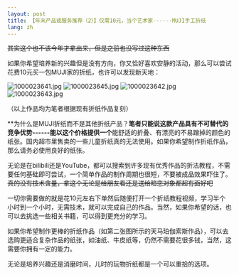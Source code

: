 ```yaml
---
layout: post
title: 【年末产品或服务推荐（2）】仅需10元，当个艺术家------MUJI手工折纸
lang: zh
---
```

~~其实这个也不该今年才拿出来，但是之前也没写过这种东西~~

如果你希望培养新的兴趣但是没有方向，你又恰好喜欢安静的活动，那么可以尝试花费10元买一包MUJI家的折纸，也许可以发现新天地：

![1000023641.jpg](https://s2.loli.net/2024/12/22/TjcZqlebtN1ap7Y.jpg)
![1000023645.jpg](https://s2.loli.net/2024/12/22/tLdr2m93cTHuSNn.jpg)
![1000023642.jpg](https://s2.loli.net/2024/12/22/wl4Ac5TkfMgrmoy.jpg)
![1000023643.jpg](https://s2.loli.net/2024/12/22/UVNolCg5JATwfY7.jpg)

（以上作品均为笔者根据现有折纸作品复刻）

**为什么是MUJI折纸而不是其他折纸产品？**笔者只能说这款产品具有不可替代的竞争优势------能以这个价格提供一个**能舒适的折叠、有漂亮的不易蹭掉的颜色的纸张。国内超市里售卖的一些儿童折纸真的无法使用。如果你希望制作折纸作品，那么请务必使用良好的纸张。

无论是在bilibili还是YouTube，都可以搜索到许多现有优秀作品的折法教程，不需要任何基础即可尝试，一个简单作品的制作周期也很短，不要被成品效果吓住了。~~真的没有技术含量，拿这个无论是给朋友看还是送给暗恋对象都超有面好吧~~

一切你需要做的就是花10元左右下单然后随便打开一个折纸教程视频，学习半个小时到一个小时，无需技术，就可以完成自己的作品。当然，如果你希望的话，也可以去挑选一些相关书籍，可以得到更充分的学习。

如果你希望制作更棒的折纸作品（如第二张图所示的天马珀伽索斯作品），可以去选购更适合复杂作品的纸张，如油纸、牛皮纸等，仍然不需要花很多钱，当然，这需要你拥有一定的能力。

无论是培养兴趣还是消磨时间，儿时的玩物折纸都是一个可以重拾的选项。